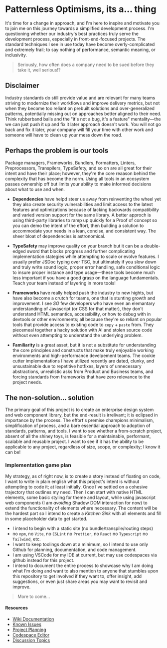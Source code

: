 # Patternless Optimisms, its a&hellip; thing

It's time for a change in approach, and I'm here to inspire and motivate you to join me on this journey towards a simplified development process. I'm questioning whether our industry's best practices truly serve the development process, especially in front-end-focused projects. The standard techniques I see in use today have become overly-complicated and extremely frail; to say nothing of performance, semantic meaning, or inclusivity.

> Seriously, how often does a company need to be sued before they take it, well serious!?

## Disclaimer

Industry standards do still provide value and are relevant for many teams striving to modernize their workflows and improve delivery metrics, but not when they become too reliant on prebuilt solutions and over-generalized patterns, potentially missing out on approaches better aligned to their need. Think rubberband balls and the "it's not a bug, it's a feature" mentality&mdash;the we can just push it up and fix it later approach doesn't work. You will not go back and fix it later, your company will fill your time with other work and someone will have to clean up your mess down the road.

## Perhaps the problem is our tools

Package managers, Frameworks, Bundlers, Formatters, Linters, Preprocessors, Transpilers, TypeSafety, and so on are all great for their intent and have their place; however, they're the core reaason behind the complexity that has become the norm. Using all tools in an ecosystem passes ownership off but limits your ability to make informed decisions about what to use and when.

- **Dependencies** have helpd steer us away from reinventing the wheel yet they also create security vulnerabilities and limit access to the latest features and optimizations because of lacking backwards compatibility and varied version support for the same library. A better approch is using third-party libraries to ramp up quickly for a Proof of concept so you can demo the intent of the effort, then building a solution to accommodate your needs in a lean, concise, and consistent way. The sheer bloat of dependencies is astronomical. 

- **TypeSafety** may improve quality on your branch but it can be a double-edged sword that blocks progress and further complicating implementation stategies while attempting to scale or evolve features. I usually prefer JSDoc typing over TSC, but ultimately if you slow down and truly write sound logic, proper error handling, safe conditional logic to insure proper instance and type usage&mdash;these tools become much less important if you have a good grasp on the language fundamentals. Teach your team instead of layering in more tools!

- **Frameworks** have really helped push the industry to new hights, but have also become a crutch for teams, one that is stunting growth and improvement. I see *SO* few developers who have even an elemantary understanding of Javascript (or CSS for that matter), they don't understand HTML semantics, accessibility, or how to debug with in devtools or other environments; all because they're so reliant on popular tools that provide access to existing code to `copy` + `paste` from. They piecemeal together a hacky solution with AI and stolen source code without even attempting to understand the underlying problem.

- **Familiarity** is a great asset, but it is not a substitute for understanding the core principles and constructs that make truly enjoyable working environments and high-performance develpement teams. The cookie cutter implementations I have utilized recently are dated, clunky, and unsustainable due to repetitive hotfixes, layers of unnecessary abstractions, unrealistic asks from Product and Business teams, and forcing standards from frameworks that have zero relevance to the project needs.

## The non-solution&hellip; solution

The primary goal of this project is to create an enterprise design system and web component library, but the end-result is irrelivant; it is eclipsed in importance by the process. The effort's premise champions minimalism, simplification of process, and a bare essential approach to adoption of standards, patterns, and tools. I want to see whether a from-scratch project, absent of all the shiney toys, is feasible for a maintainable, performant, scalable and reusable project. I want to see if it has the ability to be applicable to any project, regardless of size, scope, or complexity; I know it can be!

### Implementation game plan

My strategy, as of right now, is to create a story instead of fixating on code, I want to write in plain english what this project's intent is without attempting to code it; at least initially. Once I've settled on a cohesive trajectory that outlines my need. Then I can start with native HTML elements, some basic styling for theme and layout, while using javascript web components (I am *avoiding* Shadow DOM interaction for now) to extend the functionality of elements where necessary. The content will be the hardest part so I intend to create a *Kitchen Sink* with all elements and fill in some placeholder data to get started.

- I intend to begin with a static site (no bundle/transpile/routing steps)
- no `npm`, no `Vite`, no `ESLint` no `Prettier`, no `React` no `Typescript` no `Tailwind`, etc.
- I want to keep toolings down at a minimum, so I intend to use only Github for planning, documentation, and code management.
- I am using VSCode for my IDE at current, but may use codespaces via github instead for this project.
- I intend to document the entire process to showcase why I am doing what I'm doing and want to also mention to anyone that stumbles upon this repository to get involved if they want to, offer insight, add suggestions, or even just share areas you may want to revisit and improve.

> More to come&hellip;

#### Resources

- [Wiki Documentation](https://github.com/darcher-/patternlessOptimisms/wiki)
- [Known Issues](https://github.com/darcher-/patternlessOptimisms/issues)
- [Project Planning](https://github.com/users/darcher-/projects/8)
- [Codespace Editor](https://laughing-yodel-g4xw997964cw776.github.dev/)
- [Discussion Topics](https://github.com/darcher-/patternlessOptimisms/discussions/9)
